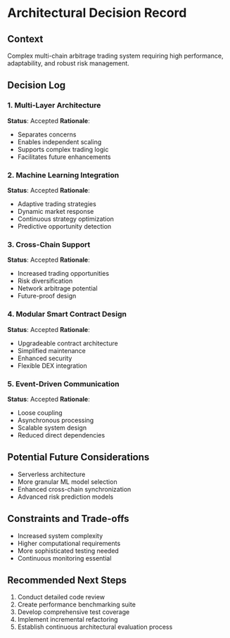 # Architectural Decision Record

## Context
Complex multi-chain arbitrage trading system requiring high performance, adaptability, and robust risk management.

## Decision Log

### 1. Multi-Layer Architecture
**Status**: Accepted
**Rationale**: 
- Separates concerns
- Enables independent scaling
- Supports complex trading logic
- Facilitates future enhancements

### 2. Machine Learning Integration
**Status**: Accepted
**Rationale**:
- Adaptive trading strategies
- Dynamic market response
- Continuous strategy optimization
- Predictive opportunity detection

### 3. Cross-Chain Support
**Status**: Accepted
**Rationale**:
- Increased trading opportunities
- Risk diversification
- Network arbitrage potential
- Future-proof design

### 4. Modular Smart Contract Design
**Status**: Accepted
**Rationale**:
- Upgradeable contract architecture
- Simplified maintenance
- Enhanced security
- Flexible DEX integration

### 5. Event-Driven Communication
**Status**: Accepted
**Rationale**:
- Loose coupling
- Asynchronous processing
- Scalable system design
- Reduced direct dependencies

## Potential Future Considerations
- Serverless architecture
- More granular ML model selection
- Enhanced cross-chain synchronization
- Advanced risk prediction models

## Constraints and Trade-offs
- Increased system complexity
- Higher computational requirements
- More sophisticated testing needed
- Continuous monitoring essential

## Recommended Next Steps
1. Conduct detailed code review
2. Create performance benchmarking suite
3. Develop comprehensive test coverage
4. Implement incremental refactoring
5. Establish continuous architectural evaluation process
